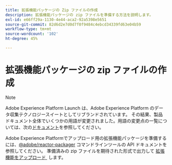 ```yaml
---
title: 拡張機能パッケージの Zip ファイルの作成
description: 拡張機能パッケージの zip ファイルを準備する方法を説明します。
exl-id: e66ff29a-1130-4e44-aca2-92a5398e5651
source-git-commit: 82d6d2e7d0d7f0f9484c4ebcd34339fd63e04b59
workflow-type: tm+mt
source-wordcount: '102'
ht-degree: 45%

---
```


# 拡張機能パッケージの zip ファイルの作成

>[!NOTE]
>
>Adobe Experience Platform Launch は、Adobe Experience Platform のデータ収集テクノロジースイートとしてリブランドされています。 その結果、製品ドキュメント全体でいくつかの用語が変更されました。用語の変更点の一覧については、次の[ドキュメント](../../term-updates.md)を参照してください。

Adobe Experience Platformでアップロード用の拡張機能パッケージを準備するには、[@adobe/reactor-packager](https://www.npmjs.com/package/@adobe/reactor-packager) コマンドラインツールの API ドキュメントを参照してください。 準備済みの zip ファイルを期待された形式で出力して [&#x200B; 拡張機能をアップロード &#x200B;](./upload-and-test.md) します。
